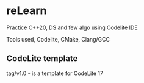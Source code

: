 # reLearn
Practice C++20, DS and few algo using Codelite IDE

Tools used, Codelite, CMake, Clang/GCC

## CodeLite template
tag/v1.0 - is a template for CodeLite 17
